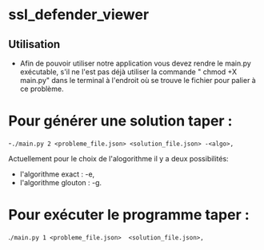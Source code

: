 # ssl_defender_viewer 


## Utilisation 

- Afin de pouvoir utiliser notre application vous devez rendre le main.py exécutable, s'il ne l'est pas déjà utiliser la commande " chmod +X main.py" dans le terminal à l'endroit où se trouve le fichier pour palier à ce problème.

# Pour générer une solution taper : 
  -```./main.py 2 <probleme_file.json> <solution_file.json> -<algo>,```

Actuellement pour le choix de l'alogorithme il y a deux possibilités:
  - l'algorithme exact : -e,
  - l'algorithme glouton : -g. 

# Pour exécuter le programme taper : 
  .```/main.py 1 <probleme_file.json>  <solution_file.json>,```
